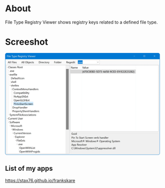 
# About

File Type Registry Viewer shows registry keys related to a defined file type.


# Screeshot

![Screenshot](Screenshot.webp)


List of my apps
---------------

https://stax76.github.io/frankskare
